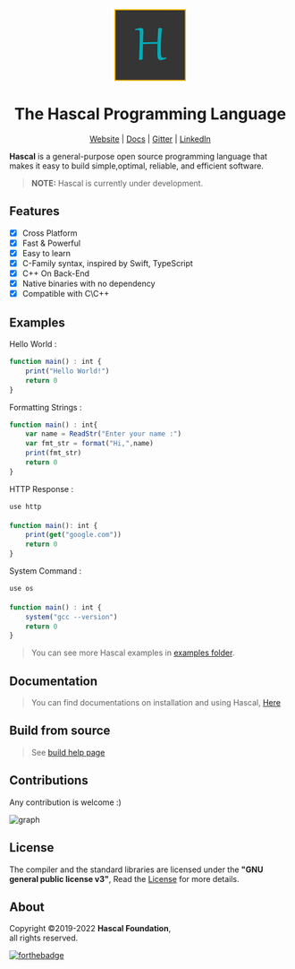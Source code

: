
<div align="center">
  <img style="text-align:center" src="hascal-logo.png" height="128px" width="128px">


  # The Hascal Programming Language
  [Website](https://hascal.github.io) |
  [Docs](docs/) |
  [Gitter](https://gitter.im/hascal/community) |
  [LinkedIn](https://linkedin.com/company/hascal-lang)
</div>

**Hascal** is a general-purpose open source programming language that makes it easy to build simple,optimal, reliable, and efficient software.

<!-- > Visit [Hascal's Official Website](https://hascal.github.io) -->
> **NOTE:** Hascal is currently under development.
## Features
- [x] Cross Platform
- [x] Fast & Powerful
- [x] Easy to learn
- [x] C-Family syntax, inspired by Swift, TypeScript
- [x] C++ On Back-End
- [x] Native binaries with no dependency
- [x] Compatible with C\C++
<!-- - [x] Garbage Collection and Manual Memory Allocation -->

## Examples
Hello World :
```typescript
function main() : int {
    print("Hello World!")
    return 0
}
```
Formatting Strings :
```typescript
function main() : int{
    var name = ReadStr("Enter your name :")
    var fmt_str = format("Hi,",name)
    print(fmt_str)
    return 0
}
```

HTTP Response :
```typescript
use http

function main(): int {
    print(get("google.com"))
    return 0
}
```

System Command :
```typescript
use os

function main() : int {
    system("gcc --version")
    return 0
}
```
> You can see more Hascal examples in [examples folder](https://github.com/hascal/hascal/tree/main/examples).

## Documentation
> You can find documentations on installation and using Hascal, [Here](https://github.com/hascal/hascal/tree/main/docs)

## Build from source
> See [build help page](docs/BUILD.md)

## Contributions
Any contribution is welcome :)

![graph](https://contrib.rocks/image?repo=hascal/hascal)

## License
The compiler and the standard libraries are licensed under the **"GNU general public license v3"**,
Read the [License](https://github.com/hascal/hascal/blob/main/LICENSE) for more details.

## About
Copyright ©2019-2022 **Hascal Foundation**, \
all rights reserved.

[![forthebadge](https://forthebadge.com/images/badges/built-with-love.svg)](https://forthebadge.com)
